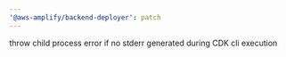 ```yaml
---
'@aws-amplify/backend-deployer': patch
---
```


throw child process error if no stderr generated during CDK cli execution
